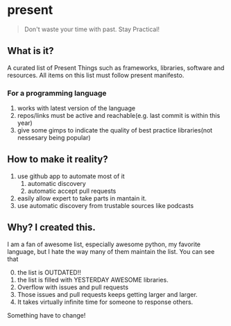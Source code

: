 # present
> Don't waste your time with past. Stay Practical!

## What is it?
A curated list of Present Things such as frameworks, libraries, software and resources. All items on this list must follow present manifesto.

### For a programming language
1. works with latest version of the language
2. repos/links must be active and reachable(e.g. last commit is within this year)
3. give some gimps to indicate the quality of best practice libraries(not nessesary being popular)


## How to make it reality?
1. use github app to automate most of it
    1. automatic discovery
    2. automatic accept pull requests
2. easily allow expert to take parts in mantain it.
3. use automatic discovery from trustable sources like podcasts


## Why? I created this.
I am a fan of awesome list, especially awesome python, my favorite language, but I hate the way many of them maintain the list. You can see that

0. the list is OUTDATED!!
1. the list is filled with YESTERDAY AWESOME libraries.
2. Overflow with issues and pull requests
3. Those issues and pull requests keeps getting larger and larger.
4. It takes virtually infinite time for someone to response others.

Something have to change!